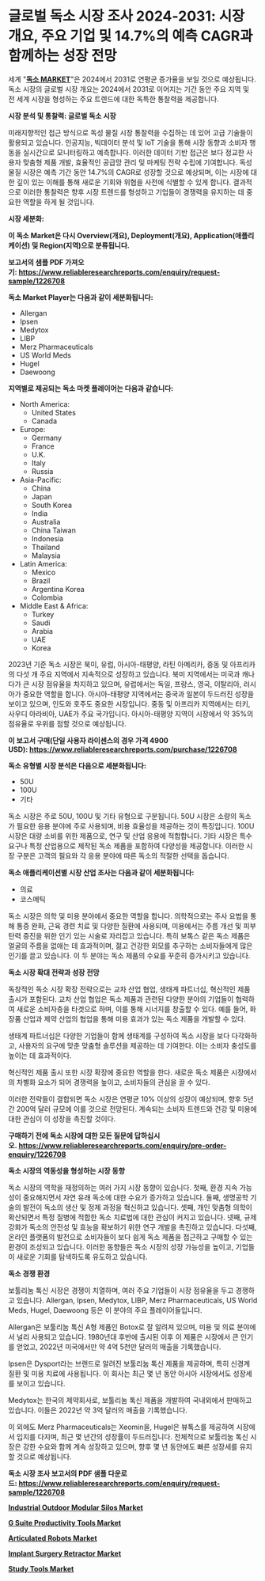 <p><h1>글로벌 독소 시장 조사 2024-2031: 시장 개요, 주요 기업 및 14.7%의 예측 CAGR과 함께하는 성장 전망</h1></p><p>세계 "<strong><a href="https://www.reliableresearchreports.com/toxin-r1226708?utm_campaign=106&utm_medium=8&utm_source=Github&utm_content=ia&utm_term=07122024&utm_id=toxin">독소 MARKET</a></strong>"은 2024에서 2031로 연평균 증가율을 보일 것으로 예상됩니다. 독소 시장의 글로벌 시장 개요는 2024에서 2031로 이어지는 기간 동안 주요 지역 및 전 세계 시장을 형성하는 주요 트렌드에 대한 독특한 통찰력을 제공합니다.</p>
<p><strong>시장 분석 및 통찰력: 글로벌 독소 시장</strong></p>
<p><p>미래지향적인 접근 방식으로 독성 물질 시장 통찰력을 수집하는 데 있어 고급 기술들이 활용되고 있습니다. 인공지능, 빅데이터 분석 및 IoT 기술을 통해 시장 동향과 소비자 행동을 실시간으로 모니터링하고 예측합니다. 이러한 데이터 기반 접근은 보다 정교한 사용자 맞춤형 제품 개발, 효율적인 공급망 관리 및 마케팅 전략 수립에 기여합니다. 독성 물질 시장은 예측 기간 동안 14.7%의 CAGR로 성장할 것으로 예상되며, 이는 시장에 대한 깊이 있는 이해를 통해 새로운 기회와 위협을 사전에 식별할 수 있게 합니다. 결과적으로 이러한 통찰력은 향후 시장 트렌드를 형성하고 기업들이 경쟁력을 유지하는 데 중요한 역할을 하게 될 것입니다.</p><a href="%7CAUTHORITHY_DOMAIN_URL%7C?utm_campaign=106&utm_medium=8&utm_source=Github&utm_content=ia&utm_term=07122024&utm_id=toxin"></a></p>
<p><strong>시장 세분화:</strong></p>
<p><strong>이 독소 Market은 다시 Overview(개요), Deployment(개요), Application(애플리케이션) 및 Region(지역)으로 분류됩니다.</strong></p>
<p><strong>보고서의 샘플 PDF 가져오기:&nbsp;<a href="https://www.reliableresearchreports.com/enquiry/request-sample/1226708?utm_campaign=106&utm_medium=8&utm_source=Github&utm_content=ia&utm_term=07122024&utm_id=toxin">https://www.reliableresearchreports.com/enquiry/request-sample/1226708</a></strong><strong></strong></p>
<p><strong>독소 Market Player는 다음과 같이 세분화됩니다:</strong></p>
<p><ul><li>Allergan</li><li>Ipsen</li><li>Medytox</li><li>LIBP</li><li>Merz Pharmaceuticals</li><li>US World Meds</li><li>Hugel</li><li>Daewoong</li></ul></p>
<p><strong>지역별로 제공되는 독소 마켓 플레이어는 다음과 같습니다:</strong></p>
<p><ul>
    <li>
        North America:
        <ul>
            <li>United States</li>
            <li>Canada</li>
        </ul>
    </li>
    <li>
        Europe:
        <ul>
            <li>Germany</li>
            <li>France</li>
            <li>U.K.</li>
            <li>Italy</li>
            <li>Russia</li>
        </ul>
    </li>
    <li>
        Asia-Pacific:
        <ul>
            <li>China</li>
            <li>Japan</li>
            <li>South Korea</li>
            <li>India</li>
            <li>Australia</li>
            <li>China Taiwan</li>
            <li>Indonesia</li>
            <li>Thailand</li>
            <li>Malaysia</li>
        </ul>
    </li>
    <li>
        Latin America:
        <ul>
            <li>Mexico</li>
            <li>Brazil</li>
            <li>Argentina Korea</li>
            <li>Colombia</li>
        </ul>
    </li>
    <li>
        Middle East & Africa:
        <ul>
            <li>Turkey</li>
            <li>Saudi</li>
            <li>Arabia</li>
            <li>UAE</li>
            <li>Korea</li>
        </ul>
    </li>
    </ul></p>
<p><p>2023년 기준 독소 시장은 북미, 유럽, 아시아-태평양, 라틴 아메리카, 중동 및 아프리카의 다섯 개 주요 지역에서 지속적으로 성장하고 있습니다. 북미 지역에서는 미국과 캐나다가 큰 시장 점유율을 차지하고 있으며, 유럽에서는 독일, 프랑스, 영국, 이탈리아, 러시아가 중요한 역할을 합니다. 아시아-태평양 지역에서는 중국과 일본이 두드러진 성장을 보이고 있으며, 인도와 호주도 중요한 시장입니다. 중동 및 아프리카 지역에서는 터키, 사우디 아라비아, UAE가 주요 국가입니다. 아시아-태평양 지역이 시장에서 약 35%의 점유율로 우위를 점할 것으로 예상됩니다.</p></p>
<p><strong>이 보고서 구매(단일 사용자 라이센스의 경우 가격 4900 USD):&nbsp;<a href="https://www.reliableresearchreports.com/purchase/1226708?utm_campaign=106&utm_medium=8&utm_source=Github&utm_content=ia&utm_term=07122024&utm_id=toxin">https://www.reliableresearchreports.com/purchase/1226708</a></strong></p>
<p><strong>독소 유형별 시장 분석은 다음으로 세분화됩니다:</strong></p>
<p><ul><li>50U</li><li>100U</li><li>기타</li></ul></p>
<p><p>독소 시장은 주로 50U, 100U 및 기타 유형으로 구분됩니다. 50U 시장은 소량의 독소가 필요한 응용 분야에 주로 사용되며, 비용 효율성을 제공하는 것이 특징입니다. 100U 시장은 대량 소비를 위한 제품으로, 연구 및 산업 응용에 적합합니다. 기타 시장은 특수 요구나 특정 산업용으로 제작된 독소 제품을 포함하여 다양성을 제공합니다. 이러한 시장 구분은 고객의 필요와 각 응용 분야에 따른 독소의 적절한 선택을 돕습니다.</p></p>
<p><strong>독소 애플리케이션별 시장 산업 조사는 다음과 같이 세분화됩니다:</strong></p>
<p><ul><li>의료</li><li>코스메틱</li></ul></p>
<p><p>독소 시장은 의학 및 미용 분야에서 중요한 역할을 합니다. 의학적으로는 주사 요법을 통해 통증 완화, 근육 경련 치료 및 다양한 질환에 사용되며, 미용에서는 주름 개선 및 피부 탄력 증진을 위한 인기 있는 시술로 자리잡고 있습니다. 특히 보톡스 같은 독소 제품은 얼굴의 주름을 없애는 데 효과적이며, 젊고 건강한 외모를 추구하는 소비자들에게 많은 인기를 끌고 있습니다. 이 두 분야는 독소 제품의 수요를 꾸준히 증가시키고 있습니다.</p></p>
<p><strong>독소 시장 확대 전략과 성장 전망</strong></p>
<p><p>독창적인 독소 시장 확장 전략으로는 교차 산업 협업, 생태계 파트너십, 혁신적인 제품 출시가 포함된다. 교차 산업 협업은 독소 제품과 관련된 다양한 분야의 기업들이 협력하여 새로운 소비자층을 타겟으로 하며, 이를 통해 시너지를 창출할 수 있다. 예를 들어, 화장품 산업과 제약 산업의 협업을 통해 미용 효과가 있는 독소 제품을 개발할 수 있다.</p><p>생태계 파트너십은 다양한 기업들이 함께 생태계를 구성하여 독소 시장을 보다 다각화하고, 사용자의 요구에 맞춘 맞춤형 솔루션을 제공하는 데 기여한다. 이는 소비자 충성도를 높이는 데 효과적이다. </p><p>혁신적인 제품 출시 또한 시장 확장에 중요한 역할을 한다. 새로운 독소 제품은 시장에서의 차별화 요소가 되어 경쟁력을 높이고, 소비자들의 관심을 끌 수 있다.</p><p>이러한 전략들이 결합되면 독소 시장은 연평균 10% 이상의 성장이 예상되며, 향후 5년간 200억 달러 규모에 이를 것으로 전망된다. 계속되는 소비자 트렌드와 건강 및 미용에 대한 관심이 이 성장을 촉진할 것이다.</p></p>
<p><strong>구매하기 전에 독소 시장에 대한 모든 질문에 답하십시오.&nbsp;<a href="https://www.reliableresearchreports.com/enquiry/pre-order-enquiry/1226708?utm_campaign=106&utm_medium=8&utm_source=Github&utm_content=ia&utm_term=07122024&utm_id=toxin">https://www.reliableresearchreports.com/enquiry/pre-order-enquiry/1226708</a></strong><strong></strong></p>
<p><strong>독소 시장의 역동성을 형성하는 시장 동향</strong></p>
<p><p>독소 시장의 역학을 재정의하는 여러 가지 시장 동향이 있습니다. 첫째, 환경 지속 가능성이 중요해지면서 자연 유래 독소에 대한 수요가 증가하고 있습니다. 둘째, 생명공학 기술의 발전이 독소의 생산 및 정제 과정을 혁신하고 있습니다. 셋째, 개인 맞춤형 의학이 확산되면서 특정 질병에 적합한 독소 치료법에 대한 관심이 커지고 있습니다. 넷째, 규제 강화가 독소의 안전성 및 효능을 확보하기 위한 연구 개발을 촉진하고 있습니다. 다섯째, 온라인 플랫폼의 발전으로 소비자들이 보다 쉽게 독소 제품을 접근하고 구매할 수 있는 환경이 조성되고 있습니다. 이러한 동향들은 독소 시장의 성장 가능성을 높이고, 기업들이 새로운 기회를 탐색하도록 유도하고 있습니다.</p></p>
<p><strong>독소 경쟁 환경</strong></p>
<p><p>보툴리눔 톡신 시장은 경쟁이 치열하며, 여러 주요 기업들이 시장 점유율을 두고 경쟁하고 있습니다. Allergan, Ipsen, Medytox, LIBP, Merz Pharmaceuticals, US World Meds, Hugel, Daewoong 등은 이 분야의 주요 플레이어들입니다.</p><p>Allergan은 보툴리눔 톡신 A형 제품인 Botox로 잘 알려져 있으며, 미용 및 의료 분야에서 널리 사용되고 있습니다. 1980년대 후반에 출시된 이후 이 제품은 시장에서 큰 인기를 얻었고, 2022년 미국에서만 약 4억 5천만 달러의 매출을 기록했습니다.</p><p>Ipsen은 Dysport라는 브랜드로 알려진 보툴리눔 톡신 제품을 제공하며, 특히 신경계 질환 및 미용 치료에 사용됩니다. 이 회사는 최근 몇 년 동안 아시아 시장에서도 성장세를 보이고 있습니다.</p><p>Medytox는 한국의 제약회사로, 보툴리눔 톡신 제품을 개발하여 국내외에서 판매하고 있습니다. 이들은 2022년 약 3억 달러의 매출을 기록했습니다.</p><p>이 외에도 Merz Pharmaceuticals는 Xeomin을, Hugel은 뷰톡스를 제공하여 시장에서 입지를 다지며, 최근 몇 년간의 성장률이 두드러집니다. 전체적으로 보툴리눔 톡신 시장은 강한 수요와 함께 계속 성장하고 있으며, 향후 몇 년 동안에도 빠른 성장세를 유지할 것으로 예상됩니다.</p></p>
<p><strong>독소 시장 조사 보고서의 PDF 샘플 다운로드:&nbsp;<a href="https://www.reliableresearchreports.com/enquiry/request-sample/1226708?utm_campaign=106&utm_medium=8&utm_source=Github&utm_content=ia&utm_term=07122024&utm_id=toxin">https://www.reliableresearchreports.com/enquiry/request-sample/1226708</a></strong></p>
<p><strong><p><a href="https://issuu.com/reportprime-2/docs/industrial-outdoor-modular-silos-market-size-2030.?utm_campaign=106&utm_medium=8&utm_source=Github&utm_content=ia&utm_term=07122024&utm_id=toxin">Industrial Outdoor Modular Silos Market</a></p><p><a href="https://www.linkedin.com/pulse/in-depth-analysis-global-g-suite-productivity-tools-market-r8tne?utm_campaign=106&utm_medium=8&utm_source=Github&utm_content=ia&utm_term=07122024&utm_id=toxin">G Suite Productivity Tools Market</a></p><p><a href="https://github.com/nathandecarvalho/Market-Research-Report-List-5/blob/main/articulated-robots-market.md?utm_campaign=106&utm_medium=8&utm_source=Github&utm_content=ia&utm_term=07122024&utm_id=toxin">Articulated Robots Market</a></p><p><a href="https://issuu.com/reportprime-2/docs/implant-surgery-retractor-market-size-2030.pptx?utm_campaign=106&utm_medium=8&utm_source=Github&utm_content=ia&utm_term=07122024&utm_id=toxin">Implant Surgery Retractor Market</a></p><p><a href="https://www.linkedin.com/pulse/success-road-map-growing-study-tools-market-industrys-significant-ubtwe?utm_campaign=106&utm_medium=8&utm_source=Github&utm_content=ia&utm_term=07122024&utm_id=toxin">Study Tools Market</a></p></strong></p>